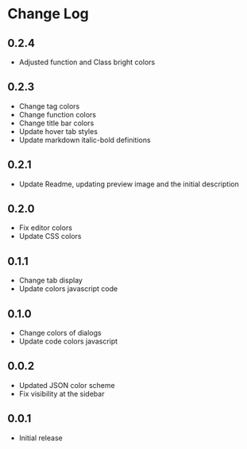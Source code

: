 # Change Log

## 0.2.4

- Adjusted function and Class bright colors

## 0.2.3

- Change tag colors
- Change function colors
- Change title bar colors
- Update hover tab styles
- Update markdown italic-bold definitions

## 0.2.1

- Update Readme, updating preview image and the initial description

## 0.2.0

- Fix editor colors
- Update CSS colors

## 0.1.1

- Change tab display
- Update colors javascript code

## 0.1.0

- Change colors of dialogs
- Update code colors javascript

## 0.0.2

- Updated JSON color scheme
- Fix visibility at the sidebar

## 0.0.1

- Initial release
